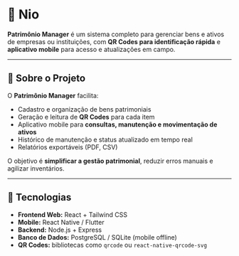 # 🏢 Nio
**Patrimônio Manager** é um sistema completo para gerenciar bens e ativos de empresas ou instituições, com **QR Codes para identificação rápida** e **aplicativo mobile** para acesso e atualizações em campo.

---

## 🔹 Sobre o Projeto

O **Patrimônio Manager** facilita:

- Cadastro e organização de bens patrimoniais  
- Geração e leitura de **QR Codes** para cada item  
- Aplicativo mobile para **consultas, manutenção e movimentação de ativos**  
- Histórico de manutenção e status atualizado em tempo real  
- Relatórios exportáveis (PDF, CSV)  

O objetivo é **simplificar a gestão patrimonial**, reduzir erros manuais e agilizar inventários.

---

## 🔹 Tecnologias

- **Frontend Web:** React + Tailwind CSS  
- **Mobile:** React Native / Flutter  
- **Backend:** Node.js + Express  
- **Banco de Dados:** PostgreSQL / SQLite (mobile offline)  
- **QR Codes:** bibliotecas como `qrcode` ou `react-native-qrcode-svg`  
